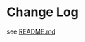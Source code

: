 # Change Log

see [README.md](https://github.com/faasjs/faasjs/blob/main/vscode/faasjs-snippets/README.md)
